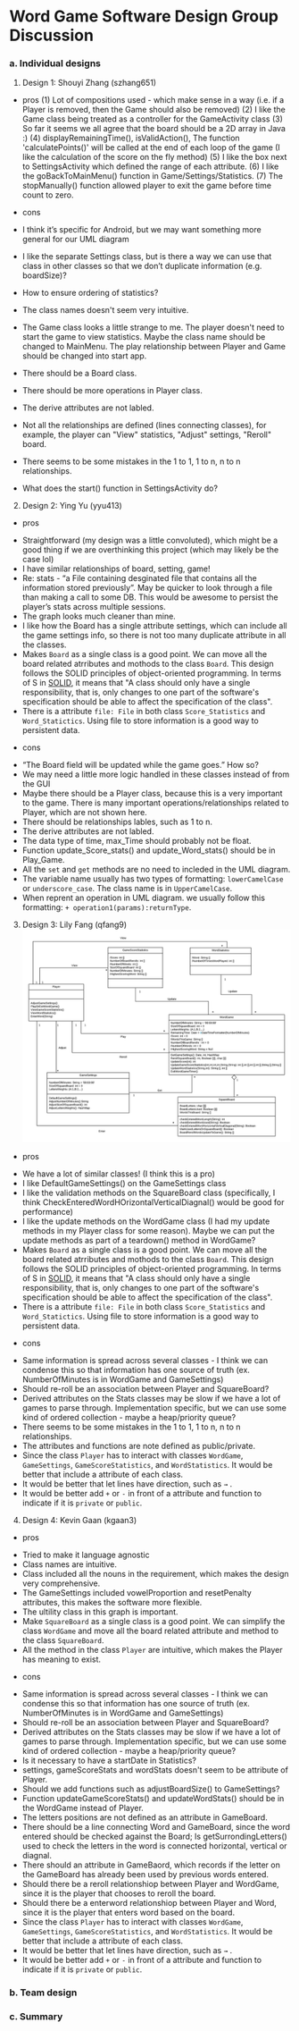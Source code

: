 # Word Game Software Design Group Discussion

### a. Individual designs

1. Design 1: Shouyi Zhang (szhang651)

* pros
(1) Lot of compositions used - which make sense in a way (i.e. if a Player is removed, then the Game should also be removed)
(2) I like the Game class being treated as a controller for the GameActivity class
(3) So far it seems we all agree that the board should be a 2D array in Java :)
(4) displayRemainingTime(), isValidAction(), The function 'calculatePoints()' will be called at the end of each loop of the game (I like the calculation of the score on the fly method)
(5) I like the box next to SettingsActivity which defined the range of each attribute.
(6) I like the goBackToMainMenu() function in Game/Settings/Statistics.
(7) The stopManually() function allowed player to exit the game before time count to zero.

* cons
 * I think it’s specific for Android, but we may want something more general for our UML diagram
 * I like the separate Settings class, but is there a way we can use that class in other classes so that we don’t duplicate information (e.g. boardSize)?
 * How to ensure ordering of statistics?
 * The class names doesn't seem very intuitive.
 * The Game class looks a little strange to me. The player doesn't need to start the game to view statistics. Maybe the class name should be changed to MainMenu. The play relationship between Player and Game should be changed into start app.
 * There should be a Board class.
 * There should be more operations in Player class.
 * The derive attributes are not labled.
 * Not all the relationships are defined (lines connecting classes), for example, the player can "View" statistics, "Adjust" settings, "Reroll" board.
 * There seems to be some mistakes in the 1 to 1, 1 to n, n to n relationships.
 * What does the start() function in SettingsActivity do?


2. Design 2: Ying Yu (yyu413)
* pros
- Straightforward (my design was a little convoluted), which might be a good thing if we are overthinking this project (which may likely be the case lol)
- I have similar relationships of board, setting, game!
- Re: stats - “a File containing desginated file that contains all the information stored previously”. May be quicker to look through a file than making a call to some DB. This would be awesome to persist the player’s stats across multiple sessions.
- The graph looks much cleaner than mine.
- I like how the Board has a single attribute settings, which can include all the game settings info, so there is not too many duplicate attribute in all the classes.
- Makes `Board` as a single class is a good point. We can move all the board related atrributes and mothods to the class `Board`. This design follows the SOLID principles of object-oriented programming. In terms of S in [SOLID](https://en.wikipedia.org/wiki/SOLID), it means that "A class should only have a single responsibility, that is, only changes to one part of the software's specification should be able to affect the specification of the class".
- There is a attribute `file: File` in both class `Score_Statistics` and `Word_Statictics`. Using file to store information is a good way to persistent data.

* cons
- “The Board field will be updated while the game goes.” How so?
- We may need a little more logic handled in these classes instead of from the GUI
- Maybe there should be a Player class, because this is a very important to the game. There is many important operations/relationships related to Player, which are not shown here.
- There should be relationships lables, such as 1 to n.
- The derive attributes are not labled.
- The data type of time, max_Time should probably not be float.
- Function update_Score_stats() and update_Word_stats() should be in Play_Game.
- All the `set` and `get` methods are no need to incleded in the UML diagram.
- The variable name usually has two types of formatting: `lowerCamelCase` or `underscore_case`. The class name is in `UpperCamelCase`.
- When reprent an operation in UML diagram. we usually follow this formatting: `+ operation1(params):returnType`.


3. Design 3: Lily Fang (qfang9)
![image](Design-Lily.png)

* pros
- We have a lot of similar classes! (I think this is a pro)
- I like DefaultGameSettings() on the GameSettings class
- I like the validation methods on the SquareBoard class (specifically, I think CheckEnteredWordHOrizontalVerticalDiagnal() would be good for performance)
- I like the update methods on the WordGame class (I had my update methods in my Player class for some reason). Maybe we can put the update methods as part of a teardown() method in WordGame?
- Makes `Board` as a single class is a good point. We can move all the board related atrributes and mothods to the class `Board`. This design follows the SOLID principles of object-oriented programming. In terms of S in [SOLID](https://en.wikipedia.org/wiki/SOLID), it means that "A class should only have a single responsibility, that is, only changes to one part of the software's specification should be able to affect the specification of the class".
- There is a attribute `file: File` in both class `Score_Statistics` and `Word_Statictics`. Using file to store information is a good way to persistent data.

* cons
- Same information is spread across several classes -  I think we can condense this so that information has one source of truth (ex. NumberOfMinutes is in WordGame and GameSettings) 
- Should re-roll be an association between Player and SquareBoard?
- Derived attributes on the Stats classes may be slow if we have a lot of games to parse through. Implementation specific, but we can use some kind of ordered collection - maybe a heap/priority queue?
- There seems to be some mistakes in the 1 to 1, 1 to n, n to n relationships.
- The attributes and functions are note defined as public/private.
- Since the class `Player` has to interact with classes `WordGame`, `GameSettings`, `GameScoreStatistics`, and `WordStatistics`. It would be better that include a attribute of each class.
- It would be better that let lines have direction, such as `→` .
- It would be better add `+` or `-` in front of a attribute and function to indicate if it is `private` or `public`.

4. Design 4: Kevin Gaan (kgaan3)
* pros
- Tried to make it language agnostic
- Class names are intuitive.
- Class included all the nouns in the requirement, which makes the design very comprehensive.
- The GameSettings included vowelProportion and resetPenalty attributes, this makes the software more flexible.
- The ultility class in this graph is important.
- Make `SquareBoard` as a single class is a good point. We can simplify the class `WordGame` and move all the board related attribute and method to the class `SquareBoard`.
- All the method in the class `Player` are intuitive, which makes the Player has meaning to exist.


* cons
- Same information is spread across several classes -  I think we can condense this so that information has one source of truth (ex. NumberOfMinutes is in WordGame and GameSettings) 
- Should re-roll be an association between Player and SquareBoard?
- Derived attributes on the Stats classes may be slow if we have a lot of games to parse through. Implementation specific, but we can use some kind of ordered collection - maybe a heap/priority queue?
- Is it necessary to have a startDate in Statistics?
- settings, gameScoreStats and wordStats doesn't seem to be attribute of Player.
- Should we add functions such as adjustBoardSize() to GameSettings?
- Function updateGameScoreStats() and updateWordStats() should be in the WordGame instead of Player.
- The letters positions are not defined as an attribute in GameBoard.
- There should be a line connecting Word and GameBoard, since the word entered should be checked against the Board; Is getSurrondingLetters() used to check the letters in the word is connected horizontal, vertical or diagnal.
- There should an attribute in GameBaord, which records if the letter on the GameBoard has already been used by previous words entered.
- Should there be a reroll relationshiop between Player and WordGame, since it is the player that chooses to reroll the board.
- Should there be a enterword relationshiop between Player and Word, since it is the player that enters word based on the board.
- Since the class `Player` has to interact with classes `WordGame`, `GameSettings`, `GameScoreStatistics`, and `WordStatistics`. It would be better that include a attribute of each class.
- It would be better that let lines have direction, such as `→` .
- It would be better add `+` or `-` in front of a attribute and function to indicate if it is `private` or `public`.


### b. Team design
### c. Summary

